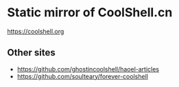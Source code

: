 # Static mirror of CoolShell.cn

<https://coolshell.org>

## Other sites

* <https://github.com/ghostincoolshell/haoel-articles>
* <https://github.com/soulteary/forever-coolshell>

